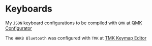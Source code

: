 # Keyboards

My `JSON` keyboard configurations to be compiled with `QMK` at [QMK Configurator](https://config.qmk.fm)

The `HHKB Bluetooth` was configured with `TMK` at [TMK Keymap Editor](http://www.tmk-kbd.com/tmk_keyboard/editor/unimap/?hhkb_rn42)
